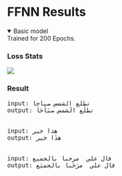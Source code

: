 # FFNN Results
<details open><summary>Basic model</summary>
Trained for 200 Epochs.  
<br>
<h3>Loss Stats</h3>  
<img src="https://user-images.githubusercontent.com/57009004/166404933-28b2ff6e-cc29-4772-9edd-27ffdbaf73a1.png"/>
<br>
<h3>Result</h3>
<pre>
input: تطلع الشمس صباحا
output: تطلَع الَشمس صبَاَحَاَ
<br>
input: هذا خير
output: هذَا خير
<br>
input: قال علي  مرحبا بالجميع
output: قال علي  مرَحَبا بالجميَع
</pre>
</details>